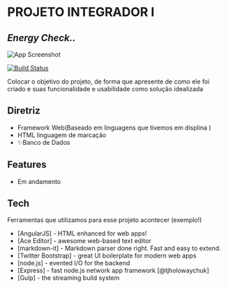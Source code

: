 # PROJETO INTEGRADOR I

## _Energy Check.._

![App Screenshot](https://upload.wikimedia.org/wikipedia/pt/thumb/6/6f/Logo_univesp.png/200px-Logo_univesp.png)

[![Build Status](https://travis-ci.org/joemccann/dillinger.svg?branch=master)](https://travis-ci.org/joemccann/dillinger)

Colocar o objetivo do projeto, de forma que apresente de como ele foi criado e suas funcionalidade e usabilidade como solução idealizada

## Diretriz
- Framework Web(Baseado em linguagens que tivemos  em displina )
- HTML linguagem de marcação
- ✨Banco de  Dados 

## Features

- Em andamento

## Tech

Ferramentas que utilizamos para esse projeto acontecer (exemplo!)

- [AngularJS] - HTML enhanced for web apps!
- [Ace Editor] - awesome web-based text editor
- [markdown-it] - Markdown parser done right. Fast and easy to extend.
- [Twitter Bootstrap] - great UI boilerplate for modern web apps
- [node.js] - evented I/O for the backend
- [Express] - fast node.js network app framework [@tjholowaychuk]
- [Gulp] - the streaming build system
